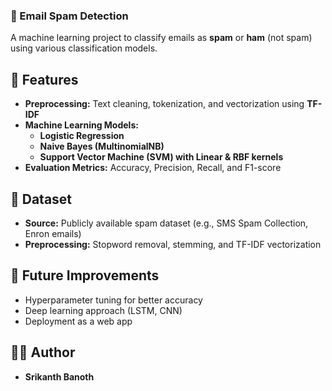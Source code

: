 ### 📧 Email Spam Detection  
A machine learning project to classify emails as **spam** or **ham** (not spam) using various classification models.  

## 🚀 Features  
- **Preprocessing:** Text cleaning, tokenization, and vectorization using **TF-IDF**  
- **Machine Learning Models:**  
  - **Logistic Regression**  
  - **Naive Bayes (MultinomialNB)**  
  - **Support Vector Machine (SVM) with Linear & RBF kernels**  
- **Evaluation Metrics:** Accuracy, Precision, Recall, and F1-score  

## 💂️ Dataset  
- **Source:** Publicly available spam dataset (e.g., SMS Spam Collection, Enron emails)  
- **Preprocessing:** Stopword removal, stemming, and TF-IDF vectorization  


## 📌 Future Improvements  
- Hyperparameter tuning for better accuracy  
- Deep learning approach (LSTM, CNN)  
- Deployment as a web app  

## 👨‍💻 Author  
- **Srikanth Banoth**  

